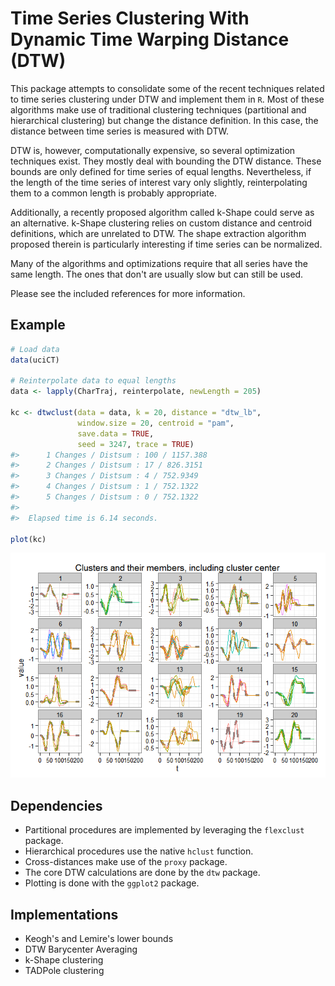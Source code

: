 <!-- README.md is generated from README.Rmd. Please edit that file -->
Time Series Clustering With Dynamic Time Warping Distance (DTW)
===============================================================

This package attempts to consolidate some of the recent techniques related to time series clustering under DTW and implement them in `R`. Most of these algorithms make use of traditional clustering techniques (partitional and hierarchical clustering) but change the distance definition. In this case, the distance between time series is measured with DTW.

DTW is, however, computationally expensive, so several optimization techniques exist. They mostly deal with bounding the DTW distance. These bounds are only defined for time series of equal lengths. Nevertheless, if the length of the time series of interest vary only slightly, reinterpolating them to a common length is probably appropriate.

Additionally, a recently proposed algorithm called k-Shape could serve as an alternative. k-Shape clustering relies on custom distance and centroid definitions, which are unrelated to DTW. The shape extraction algorithm proposed therein is particularly interesting if time series can be normalized.

Many of the algorithms and optimizations require that all series have the same length. The ones that don't are usually slow but can still be used.

Please see the included references for more information.

Example
-------

``` r
# Load data
data(uciCT)

# Reinterpolate data to equal lengths
data <- lapply(CharTraj, reinterpolate, newLength = 205)

kc <- dtwclust(data = data, k = 20, distance = "dtw_lb",
               window.size = 20, centroid = "pam",
               save.data = TRUE,
               seed = 3247, trace = TRUE)
#>      1 Changes / Distsum : 100 / 1157.388 
#>      2 Changes / Distsum : 17 / 826.3151 
#>      3 Changes / Distsum : 4 / 752.9349 
#>      4 Changes / Distsum : 1 / 752.1322 
#>      5 Changes / Distsum : 0 / 752.1322 
#> 
#>  Elapsed time is 6.14 seconds.

plot(kc)
```

![](README-example-1.png)

Dependencies
------------

-   Partitional procedures are implemented by leveraging the `flexclust` package.
-   Hierarchical procedures use the native `hclust` function.
-   Cross-distances make use of the `proxy` package.
-   The core DTW calculations are done by the `dtw` package.
-   Plotting is done with the `ggplot2` package.

Implementations
---------------

-   Keogh's and Lemire's lower bounds
-   DTW Barycenter Averaging
-   k-Shape clustering
-   TADPole clustering
